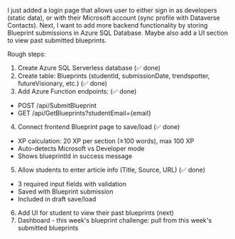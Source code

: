 I just added a login page that allows user to either sign in as developers (static data), or with their Microsoft account (sync profile with Dataverse Contacts). Next, I want to add more backend functionality by storing Blueprint submissions in Azure SQL Database. Maybe also add a UI section to view past submitted blueprints.

Rough steps:
1. Create Azure SQL Serverless database (✅ done)
2. Create table: Blueprints (studentId, submissionDate, trendspotter, futureVisionary, etc.) (✅ done)
3. Add Azure Function endpoints: (✅ done)
  - POST /api/SubmitBlueprint
  - GET /api/GetBlueprints?studentEmail={email}
4. Connect frontend Blueprint page to save/load (✅ done)
  - XP calculation: 20 XP per section (≥100 words), max 100 XP
  - Auto-detects Microsoft vs Developer mode
  - Shows blueprintId in success message
5. Allow students to enter article info (Title, Source, URL) (✅ done)
  - 3 required input fields with validation
  - Saved with Blueprint submission
  - Included in draft save/load
6. Add UI for student to view their past blueprints (next)
7. Dashboard - this week's blueprint challenge: pull from this week's submitted blueprints